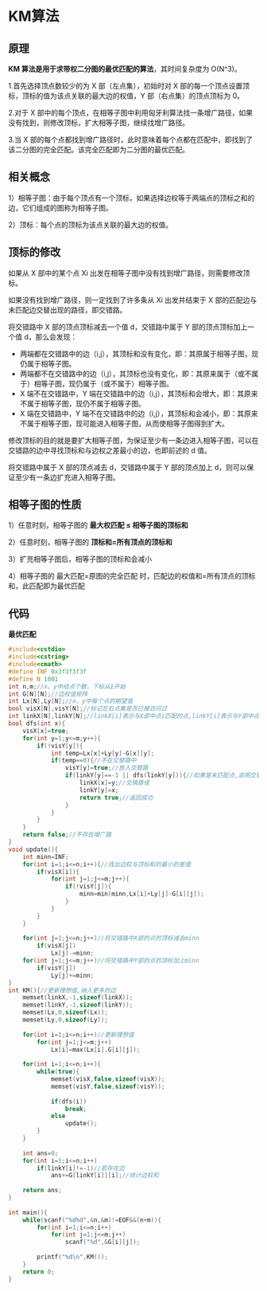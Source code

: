 # KM算法

## 原理

**KM 算法是用于求带权二分图的最优匹配的算法**，其时间复杂度为 O(N^3)。

1.首先选择顶点数较少的为 X 部（左点集），初始时对 X 部的每一个顶点设置顶标，顶标的值为该点关联的最大边的权值，Y 部（右点集）的顶点顶标为 0。

2.对于 X 部中的每个顶点，在相等子图中利用匈牙利算法找一条增广路径，如果没有找到，则修改顶标，扩大相等子图，继续找增广路径。

3.当 X 部的每个点都找到增广路径时，此时意味着每个点都在匹配中，即找到了该二分图的完全匹配。该完全匹配即为二分图的最优匹配。

## 相关概念

1）相等子图：由于每个顶点有一个顶标，如果选择边权等于两端点的顶标之和的边，它们组成的图称为相等子图。

2）顶标：每个点的顶标为该点关联的最大边的权值。

## 顶标的修改

如果从 X 部中的某个点 Xi 出发在相等子图中没有找到增广路径，则需要修改顶标。

如果没有找到增广路径，则一定找到了许多条从 Xi 出发并结束于 X 部的匹配边与未匹配边交替出现的路径，即交错路。

将交错路中 X 部的顶点顶标减去一个值 d，交错路中属于 Y 部的顶点顶标加上一个值 d，那么会发现：

- 两端都在交错路中的边（i,j），其顶标和没有变化，即：其原属于相等子图，现仍属于相等子图。
- 两端都不在交错路中的边（i,j），其顶标也没有变化，即：其原来属于（或不属于）相等子图，现仍属于（或不属于）相等子图。
- X 端不在交错路中，Y 端在交错路中的边（i,j），其顶标和会增大，即：其原来不属于相等子图，现仍不属于相等子图。
- X 端在交错路中，Y 端不在交错路中的边（i,j），其顶标和会减小，即：其原来不属于相等子图，现可能进入相等子图，从而使相等子图得到扩大。

修改顶标的目的就是要扩大相等子图，为保证至少有一条边进入相等子图，可以在交错路的边中寻找顶标和与边权之差最小的边，也即前述的 d 值。

将交错路中属于 X 部的顶点减去 d，交错路中属于 Y 部的顶点加上 d，则可以保证至少有一条边扩充进入相等子图。

## 相等子图的性质

1）任意时刻，相等子图的 **最大权匹配 ≤ 相等子图的顶标和**

2）任意时刻，相等子图的 **顶标和=所有顶点的顶标和**

3）扩充相等子图后，相等子图的顶标和会减小

4）相等子图的 最大匹配=原图的完全匹配 时，匹配边的权值和=所有顶点的顶标和，此匹配即为最优匹配

## 代码

**最优匹配**

```C++
#include<cstdio>
#include<cstring>
#include<cmath>
#define INF 0x3f3f3f3f
#define N 1001
int n,m;//x、y中结点个数，下标从1开始
int G[N][N];//边权值矩阵
int Lx[N],Ly[N];//x、y中每个点的期望值
bool visX[N],visY[N];//标记左右点集是否已被访问过
int linkX[N],linkY[N];//linkX[i]表示与X部中点i匹配的点,linkY[i]表示与Y部中点i匹配的点,-1时表示无匹配
bool dfs(int x){
    visX[x]=true;
    for(int y=1;y<=m;y++){
        if(!visY[y]){
            int temp=Lx[x]+Ly[y]-G[x][y];
            if(temp==0){//不在交替路中
                visY[y]=true;//放入交替路
                if(linkY[y]==-1 || dfs(linkY[y])){//如果是未匹配点,说明交替路是增广路
                    linkX[x]=y;//交换路径
                    linkY[y]=x;
                    return true;//返回成功
                }
            }
        }
    }
    return false;//不存在增广路
}
void update(){
    int minn=INF;
    for(int i=1;i<=n;i++){//找出边权与顶标和的最小的差值
        if(visX[i]){
            for(int j=1;j<=m;j++){
                if(!visY[j]){
                    minn=min(minn,Lx[i]+Ly[j]-G[i][j]);
                }
            }
        }
    }
 
    for(int j=1;j<=n;j++)//将交错路中X部的点的顶标减去minn
        if(visX[j])
            Lx[j]-=minn;
    for(int j=1;j<=m;j++)//将交错路中Y部的点的顶标加上minn
        if(visY[j])
            Ly[j]+=minn;
}
int KM(){//更新理想值,纳入更多的边
    memset(linkX,-1,sizeof(linkX));
    memset(linkY,-1,sizeof(linkY));
    memset(Lx,0,sizeof(Lx));
    memset(Ly,0,sizeof(Ly));
    
    for(int i=1;i<=n;i++)//更新理想值
        for(int j=1;j<=m;j++)
            Lx[i]=max(Lx[i],G[i][j]);
 
    for(int i=1;i<=n;i++){
        while(true){
            memset(visX,false,sizeof(visX));
            memset(visY,false,sizeof(visY));
 
            if(dfs(i))
                break;
            else
                update();
        }
    }
 
    int ans=0;
    for(int i=1;i<=n;i++)
        if(linkY[i]!=-1)//若存在边
            ans+=G[linkY[i]][i];//统计边权和
 
    return ans;
}
 
int main(){
    while(scanf("%d%d",&n,&m)!=EOF&&(n+m)){
        for(int i=1;i<=n;i++)
            for(int j=1;j<=m;j++)
                scanf("%d",&G[i][j]);
 
        printf("%d\n",KM());
    }
    return 0;
}
```

